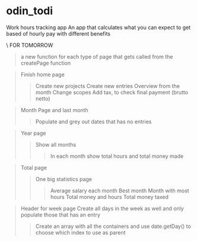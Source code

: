 # odin_todi

Work hours tracking app
An app that calculates what you can expect to get based of hourly pay with different benefits

\\ FOR TOMORROW

> a new function for each type of page that gets called from the createPage function

> Finish home page
>> Create new projects
>> Create new entries
>> Overview from the month
>> Change scopes
>> Add tax, to check final payment (brutto netto)

> Month Page and last month
>> Populate and grey out dates that has no entries

> Year page
>> Show all months
>>> In each month show total hours and total money made

>Total page
>> One big statistics page
>>> Average salary each month
>>> Best month
>>> Month with most hours
>>> Total money and hours
>>> Total money taxed

>Header for week page
> Create all days in the week as well and only populate those that has an entry
>> Create an array with all the containers and use date.getDay() to choose which index to use as parent